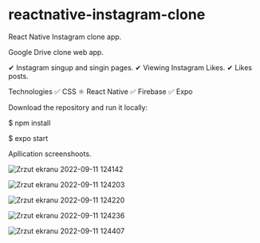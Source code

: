 # reactnative-instagram-clone
React Native Instagram clone app. 

Google Drive clone web app.

✔ Instagram singup and singin pages.
✔ Viewing Instagram Likes.
✔ Likes posts.


Technologies ✅ CSS ⚛ React Native ✅ Firebase ✅ Expo

Download the repository and run it locally:

$ npm install

$ expo start

Apllication screenshoots.

![Zrzut ekranu 2022-09-11 124142](https://user-images.githubusercontent.com/92208474/189523838-f0c8d723-7478-4b1a-977d-0b864fecb3cf.jpg)

![Zrzut ekranu 2022-09-11 124203](https://user-images.githubusercontent.com/92208474/189523842-96b8cb4b-1650-4a2d-b6fc-200b319ca558.jpg)

![Zrzut ekranu 2022-09-11 124220](https://user-images.githubusercontent.com/92208474/189523845-066bd119-ebea-427a-9676-2f63d066ae44.jpg)

![Zrzut ekranu 2022-09-11 124236](https://user-images.githubusercontent.com/92208474/189523846-502ab68c-4572-4bf7-9c8a-aef87dcf3722.jpg)

![Zrzut ekranu 2022-09-11 124407](https://user-images.githubusercontent.com/92208474/189523848-cf2644c9-a8aa-4030-a6ed-3674705a16d3.jpg)

